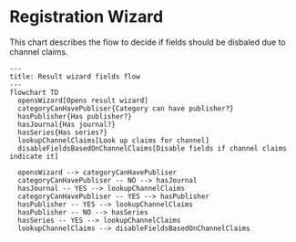 # Registration Wizard

This chart describes the flow to decide if fields should be disbaled due to channel claims.

```mermaid
---
title: Result wizard fields flow
---
flowchart TD
  opensWizard[Opens result wizard]
  categoryCanHavePubliser{Category can have publisher?}
  hasPublisher{Has publisher?}
  hasJournal{Has journal?}
  hasSeries{Has series?}
  lookupChannelClaims[Look up claims for channel]
  disableFieldsBasedOnChannelClaims[Disable fields if channel claims indicate it]

  opensWizard --> categoryCanHavePubliser
  categoryCanHavePubliser -- NO --> hasJournal
  hasJournal -- YES --> lookupChannelClaims
  categoryCanHavePubliser -- YES --> hasPublisher
  hasPublisher -- YES --> lookupChannelClaims
  hasPublisher -- NO --> hasSeries
  hasSeries -- YES --> lookupChannelClaims
  lookupChannelClaims --> disableFieldsBasedOnChannelClaims
```
